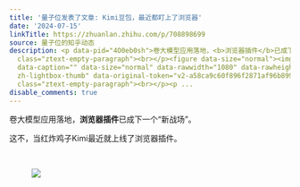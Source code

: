 ```yaml
---
title: '量子位发表了文章: Kimi豆包，最近都盯上了浏览器'
date: '2024-07-15'
linkTitle: https://zhuanlan.zhihu.com/p/708898699
source: 量子位的知乎动态
description: <p data-pid="4O0eb0sh">卷大模型应用落地，<b>浏览器插件</b>已成下一个“新战场”。</p><p data-pid="-mUN6Hwo">这不，当红炸鸡子Kimi最近就上线了浏览器插件。</p><p
  class="ztext-empty-paragraph"><br></p><figure data-size="normal"><img src="https://pic1.zhimg.com/v2-a58ca9c60f896f2871af96b89949d2b4.jpg"
  data-caption="" data-size="normal" data-rawwidth="1080" data-rawheight="515" class="origin_image
  zh-lightbox-thumb" data-original-token="v2-a58ca9c60f896f2871af96b89949d2b4" referrerpolicy="no-referrer"></figure><p
  class="ztext-empty-paragraph"><br></p><p ...
disable_comments: true
---
```

<p data-pid="4O0eb0sh">卷大模型应用落地，<b>浏览器插件</b>已成下一个“新战场”。</p><p data-pid="-mUN6Hwo">这不，当红炸鸡子Kimi最近就上线了浏览器插件。</p><p class="ztext-empty-paragraph"><br></p><figure data-size="normal"><img src="https://pic1.zhimg.com/v2-a58ca9c60f896f2871af96b89949d2b4.jpg" data-caption="" data-size="normal" data-rawwidth="1080" data-rawheight="515" class="origin_image zh-lightbox-thumb" data-original-token="v2-a58ca9c60f896f2871af96b89949d2b4" referrerpolicy="no-referrer"></figure><p class="ztext-empty-paragraph"><br></p><p ...